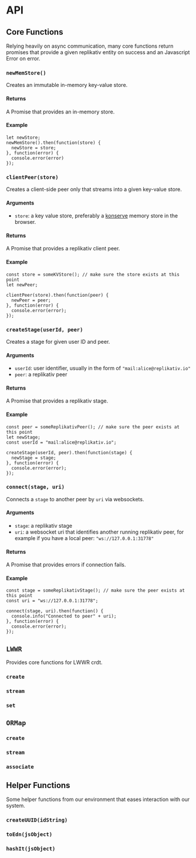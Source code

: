 # API

## Core Functions

Relying heavily on async communication, many core functions return promises that provide a given replikativ entity on success and an Javascript Error on error.

<a id="newMemStore"></a>
### `newMemStore()`

Creates an immutable in-memory key-value store. 

#### Returns

A Promise that provides an in-memory store.

#### Example

```
let newStore;
newMemStore().then(function(store) {
  newStore = store; 
}, function(error) {
  console.error(error)
});
```

<a id="clientPeer"></a>
### `clientPeer(store)`

Creates a client-side peer only that streams into a given key-value store.

#### Arguments

- `store`: a key value store, preferably a [konserve](https://github.com/replikativ/konserve) memory store in the browser.

#### Returns

A Promise that provides a replikativ client peer.

#### Example

```
const store = someKVStore(); // make sure the store exists at this point
let newPeer;

clientPeer(store).then(function(peer) {
  newPeer = peer;
}, function(error) {
  console.error(error);
});
```

<a id="createStage"></a>
### `createStage(userId, peer)`

Creates a stage for given user ID and peer.

#### Arguments

- `userId`: user identifier, usually in the form of `"mail:alice@replikativ.io"`
- `peer`: a replikativ peer

#### Returns

A Promise that provides a replikativ stage.

#### Example

```
const peer = someReplikativPeer(); // make sure the peer exists at this point
let newStage;
const userId = "mail:alice@replikativ.io";

createStage(userId, peer).then(function(stage) {
  newStage = stage;
}, function(error) {
  console.error(error);
});
```

<a id="connect"></a>
### `connect(stage, uri)`

Connects a `stage` to another peer by `uri` via websockets.

#### Arguments
- `stage`: a replikativ stage
- `uri`: a websocket uri that identifies another running replikativ peer, for example if you have a local peer: `"ws://127.0.0.1:31778"`

#### Returns

A Promise that provides errors if connection fails.

#### Example

```
const stage = someReplikativStage(); // make sure the peer exists at this point
const uri = "ws://127.0.0.1:31778";

connect(stage, uri).then(function() {
  console.info("Connected to peer" + uri);
}, function(error) {
  console.error(error);
});
```

<a id="LWWR"></a>
## `LWWR`

Provides core functions for LWWR crdt.

<a id="LWWR-create"></a>
### `create`

<a id="LWWR-stream"></a>
### `stream`

<a id="LWWR-set"></a>
### `set`

<a id="ORMap"></a>
## `ORMap`

<a id="ormap-create"></a>
### `create`

<a id="ormap-stream"></a>
### `stream`

<a id="ormap-associate"></a>
### `associate`

<a id="helper-functions"></a>
## Helper Functions

Some helper functions from our environment that eases interaction with our system.

<a id="createUUID"></a>
### `createUUID(idString)`

<a id="toEdn"></a>
### `toEdn(jsObject)`

<a id="hashIt"></a>
### `hashIt(jsObject)`
